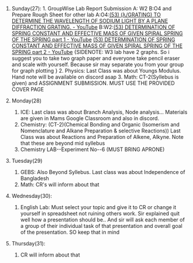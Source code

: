 1. Sunday(27):
		1. GroupWise Lab Report Submission
	 A: W2
	 B:O4
	 and Prepare Rough Sheet for other lab
	 A:O4:[(53) (λ/GRATING) TO DETERMINE THE WAVELENGTH OF SODIUM LIGHT BY A PLANE DIFFRACTION GRATING. - YouTube](https://www.youtube.com/watch?v=EoWNlsf6Sjg&t=85s&ab_channel=RS)
	B:W2:[(53) DETERMINATION OF SPRING CONSTANT AND EFFECTIVE MASS OF GIVEN SPIRAL SPRING OF THE SPRING part 1 - YouTube](https://www.youtube.com/watch?v=2r4OvdHZ7qc&ab_channel=BitterCold) [(53) DETERMINATION OF SPRING CONSTANT AND EFFECTIVE MASS OF GIVEN SPIRAL SPRING OF THE SPRING part 2 - YouTube](https://www.youtube.com/watch?v=t-hLA_kJN94&ab_channel=BitterCold)
	{SIDENOTE: W3 lab have 2 graphs. So i suggest you to take two graph paper and everyone take pencil eraser and scale with yourself. Because sir may separate you from your group for graph plotting }
		2. Physics: Last Class was about Youngs Modulus. Hand note will be available on discord asap
		3. Math: CT-2(Syllebus is given) and ASSIGNMENT SUBMISSION. MUST USE THE PROVIDED COVER PAGE

2. Monday(28)	
	 1. ICE: Last class was about Branch Analysis, Node analysis... Materials are given in Mams Google Classroom and also in discord.
	 2. Chemistry: (CT-2)(Chemical Bonding and Organic (Isomerism and Nomenclature and Alkane Preparation & selective Reactions))  Last Class was about Reactions and Preparation of Alkene, Alkyne. Note that these are beyond mid syllebus
	 4. Chemistry LAB--Experiment No--6  (MUST BRING APRONE)
3. Tuesday(29)
	1. GEBS: Also Beyond Syllebus. Last class was about Independence of Bangladesh
	2. Math: CR's will inform about that
4. Wednesday(30):
	1. English Lab: Must select your topic and give it to CR or change it yourself in spreadsheet not ruining others work. Sir explained quit well how a presentation should be.. And sir will ask each member of a group of their individual task of that presentation and overall goal of the presentation. SO keep that in mind
5. Thursday(31):
	1. CR will inform about that